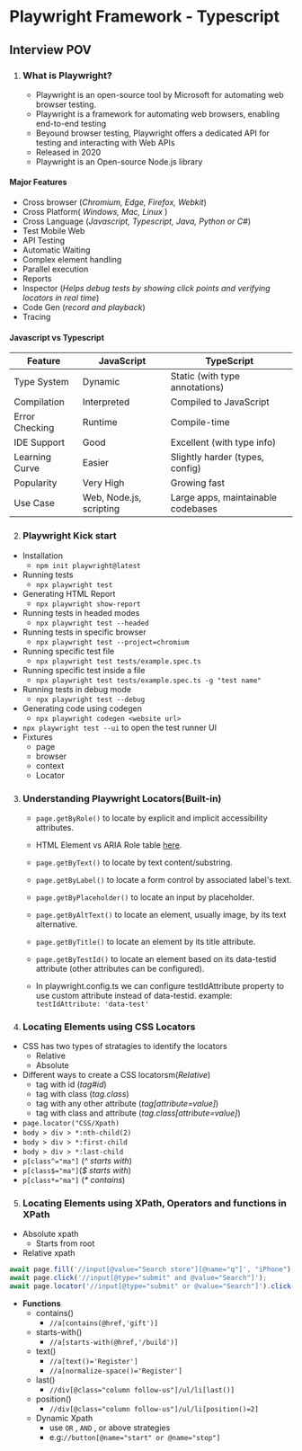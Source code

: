# Playwright Framework - Typescript

## Interview POV

1. ### What is Playwright?

   - Playwright is an open-source tool by Microsoft for automating web browser testing. <br>
   - Playwright is a framework for automating web browsers, enabling end-to-end testing
     <br>
   - Beyound browser testing, Playwright offers a dedicated API for testing and interacting with Web APIs
   - Released in 2020
   - Playwright is an Open-source Node.js library

#### Major Features

- Cross browser (_Chromium, Edge, Firefox, Webkit_)
- Cross Platform( _Windows, Mac, Linux_ )
- Cross Language (_Javascript, Typescript, Java, Python or C#_)
- Test Mobile Web
- API Testing
- Automatic Waiting
- Complex element handling
- Parallel execution
- Reports
- Inspector (_Helps debug tests by showing click points and verifying locators in real time_)
- Code Gen (_record and playback_)
- Tracing

#### Javascript vs Typescript

| Feature        | JavaScript              | TypeScript                         |
| -------------- | ----------------------- | ---------------------------------- |
| Type System    | Dynamic                 | Static (with type annotations)     |
| Compilation    | Interpreted             | Compiled to JavaScript             |
| Error Checking | Runtime                 | Compile-time                       |
| IDE Support    | Good                    | Excellent (with type info)         |
| Learning Curve | Easier                  | Slightly harder (types, config)    |
| Popularity     | Very High               | Growing fast                       |
| Use Case       | Web, Node.js, scripting | Large apps, maintainable codebases |

2. ### Playwright Kick start

- Installation
  - `npm init playwright@latest`
- Running tests
  - `npx playwright test`
- Generating HTML Report
  - `npx playwright show-report`
- Running tests in headed modes
  - `npx playwright test --headed`
- Running tests in specific browser
  - `npx playwright test --project=chromium`
- Running specific test file
  - `npx playwright test tests/example.spec.ts`
- Running specific test inside a file
  - `npx playwright test tests/example.spec.ts -g "test name"`
- Running tests in debug mode
  - `npx playwright test --debug`
- Generating code using codegen
  - `npx playwright codegen <website url>`
- `npx playwright test --ui` to open the test runner UI
- Fixtures
  - page
  - browser
  - context
  - Locator

3. ### Understanding Playwright Locators(Built-in)

   - `page.getByRole()` to locate by explicit and implicit accessibility attributes.
   - HTML Element vs ARIA Role table [here](https://www.w3.org/TR/html-aria/#docconformance).

   - `page.getByText()` to locate by text content/substring.
   - `page.getByLabel()` to locate a form control by associated label's text.
   - `page.getByPlaceholder()` to locate an input by placeholder.
   - `page.getByAltText()` to locate an element, usually image, by its text alternative.
   - `page.getByTitle()` to locate an element by its title attribute.
   - `page.getByTestId()` to locate an element based on its data-testid attribute (other attributes can be configured).
   - In playwright.config.ts we can configure testIdAttribute property to use custom attribute instead of data-testid.
     example: `testIdAttribute: 'data-test'`

4. ### Locating Elements using CSS Locators

- CSS has two types of stratagies to identify the locators
  - Relative
  - Absolute
- Different ways to create a CSS locatorsm(_Relative_)
  - tag with id (_tag#id_)
  - tag with class (_tag.class_)
  - tag with any other attribute (_tag[attribute=value]_)
  - tag with class and attribute (_tag.class[attribute=value]_)
- `page.locator("CSS/Xpath)`
- `body > div > *:nth-child(2)`
- `body > div > *:first-child`
- `body > div > *:last-child`
- `p[class^="ma"]` (_^ starts with_)
- `p[class$="ma"]`(_$ starts with_)
- `p[class*="ma"]` (_\* contains_)

5. ### Locating Elements using XPath, Operators and functions in XPath

- Absolute xpath
  - Starts from root
- Relative xpath

```js
await page.fill('//input[@value="Search store"][@name="q"]', "iPhone");
await page.click('//input[@type="submit" and @value="Search"]');
await page.locator('//input[@type="submit" or @value="Search"]').click();
```

- **Functions**
  - contains()
    - `//a[contains(@href,'gift')]`
  - starts-with()
    - `//a[starts-with(@href,'/build')]`
  - text()
    - `//a[text()='Register']`
    - `//a[normalize-space()='Register']`
  - last()
    - `//div[@class="column follow-us"]/ul/li[last()]`
  - position()
    - `//div[@class="column follow-us"]/ul/li[position()=2]`
  - Dynamic Xpath
    - use `OR` , `AND` , or above strategies
    - e.g:`//button[@name="start" or @name="stop"]`
